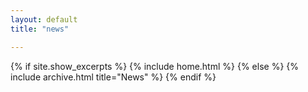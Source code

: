 ```yaml
---
layout: default
title: "news"

---
```


{% if site.show_excerpts %}
  {% include home.html %}
{% else %}
  {% include archive.html title="News" %}
{% endif %}

